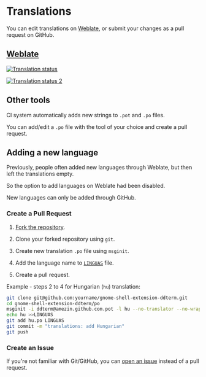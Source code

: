 <!--
SPDX-FileCopyrightText: 2023 Aleksandr Mezin <mezin.alexander@gmail.com>

SPDX-License-Identifier: GPL-3.0-or-later
-->

# Translations

You can edit translations on [Weblate], or submit your changes as a pull request
on GitHub.

[Weblate]: https://hosted.weblate.org/engage/gnome-shell-extension-ddterm/

## [Weblate]

[![Translation status]][Weblate]

[![Translation status 2]][Weblate]

[Translation status]: https://hosted.weblate.org/widgets/gnome-shell-extension-ddterm/-/287x66-white.png
[Translation status 2]: https://hosted.weblate.org/widgets/gnome-shell-extension-ddterm/-/multi-auto.svg

## Other tools

CI system automatically adds new strings to `.pot` and `.po` files.

You can add/edit a `.po` file with the tool of your choice and create a pull
request.

## Adding a new language

Previously, people often added new languages through Weblate, but then left
the translations empty.

So the option to add languages on Weblate had been disabled.

New languages can only be added through GitHub.

### Create a Pull Request

1. [Fork the repository].

2. Clone your forked repository using `git`.

3. Create new translation `.po` file using `msginit`.

4. Add the language name to [`LINGUAS`] file.

5. Create a pull request.

[Fork the repository]: https://github.com/ddterm/gnome-shell-extension-ddterm/fork
[`LINGUAS`]: /po/LINGUAS

Example - steps 2 to 4 for Hungarian (`hu`) translation:

```sh
git clone git@github.com:yourname/gnome-shell-extension-ddterm.git
cd gnome-shell-extension-ddterm/po
msginit -i ddterm@amezin.github.com.pot -l hu --no-translator --no-wrap
echo hu >>LINGUAS
git add hu.po LINGUAS
git commit -m "translations: add Hungarian"
git push
```

### Create an Issue

If you're not familiar with Git/GitHub, you can [open an issue] instead of
a pull request.

[open an issue]: https://github.com/ddterm/gnome-shell-extension-ddterm/issues/new?template=FEATURE.md
